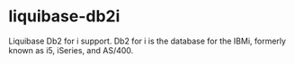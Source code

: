 liquibase-db2i
==============

Liquibase Db2 for i support.  Db2 for i is the database for the IBMi, formerly known as i5, iSeries, and AS/400.
